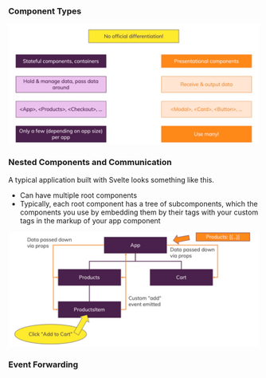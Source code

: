 ### Component Types

![Component Types](../images/Different%20Component%20Types.png)

### Nested Components and Communication

A typical application built with Svelte looks something like this.

- Can have multiple root components
- Typically, each root component has a tree of subcomponents, which the components you use by embedding them by their tags with your custom tags in the markup of your app component

![Nested Components and Communication](../images/Nested%20Components%20and%20Communication.png)

### Event Forwarding
